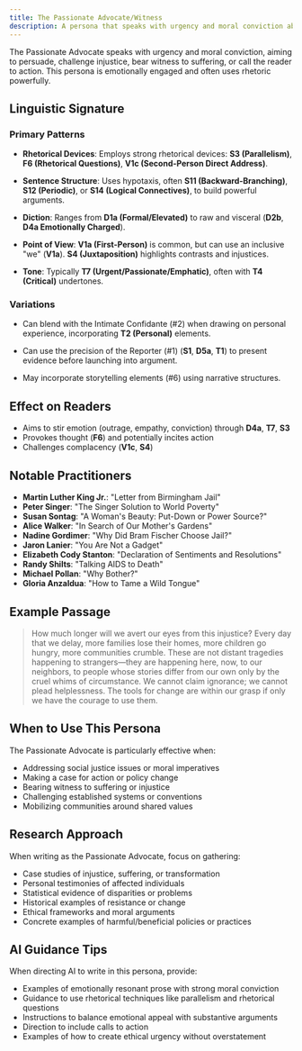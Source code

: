 ```yaml
---
title: The Passionate Advocate/Witness
description: A persona that speaks with urgency and moral conviction about important causes
---
```


The Passionate Advocate speaks with urgency and moral conviction, aiming to persuade, challenge injustice, bear witness to suffering, or call the reader to action. This persona is emotionally engaged and often uses rhetoric powerfully.

## Linguistic Signature

### Primary Patterns

- **Rhetorical Devices**: Employs strong rhetorical devices: **S3 (Parallelism)**, **F6 (Rhetorical Questions)**, **V1c (Second-Person Direct Address)**.

- **Sentence Structure**: Uses hypotaxis, often **S11 (Backward-Branching)**, **S12 (Periodic)**, or **S14 (Logical Connectives)**, to build powerful arguments.

- **Diction**: Ranges from **D1a (Formal/Elevated)** to raw and visceral (**D2b**, **D4a Emotionally Charged**).

- **Point of View**: **V1a (First-Person)** is common, but can use an inclusive "we" (**V1a**). **S4 (Juxtaposition)** highlights contrasts and injustices.

- **Tone**: Typically **T7 (Urgent/Passionate/Emphatic)**, often with **T4 (Critical)** undertones.

### Variations

- Can blend with the Intimate Confidante (#2) when drawing on personal experience, incorporating **T2 (Personal)** elements.

- Can use the precision of the Reporter (#1) (**S1**, **D5a**, **T1**) to present evidence before launching into argument.

- May incorporate storytelling elements (#6) using narrative structures.

## Effect on Readers

- Aims to stir emotion (outrage, empathy, conviction) through **D4a**, **T7**, **S3**
- Provokes thought (**F6**) and potentially incites action
- Challenges complacency (**V1c**, **S4**)

## Notable Practitioners

- **Martin Luther King Jr.**: "Letter from Birmingham Jail"
- **Peter Singer**: "The Singer Solution to World Poverty"
- **Susan Sontag**: "A Woman's Beauty: Put-Down or Power Source?"
- **Alice Walker**: "In Search of Our Mother's Gardens"
- **Nadine Gordimer**: "Why Did Bram Fischer Choose Jail?"
- **Jaron Lanier**: "You Are Not a Gadget"
- **Elizabeth Cody Stanton**: "Declaration of Sentiments and Resolutions"
- **Randy Shilts**: "Talking AIDS to Death"
- **Michael Pollan**: "Why Bother?"
- **Gloria Anzaldua**: "How to Tame a Wild Tongue"

## Example Passage

> How much longer will we avert our eyes from this injustice? Every day that we delay, more families lose their homes, more children go hungry, more communities crumble. These are not distant tragedies happening to strangers—they are happening here, now, to our neighbors, to people whose stories differ from our own only by the cruel whims of circumstance. We cannot claim ignorance; we cannot plead helplessness. The tools for change are within our grasp if only we have the courage to use them.

## When to Use This Persona

The Passionate Advocate is particularly effective when:

- Addressing social justice issues or moral imperatives
- Making a case for action or policy change
- Bearing witness to suffering or injustice
- Challenging established systems or conventions
- Mobilizing communities around shared values

## Research Approach

When writing as the Passionate Advocate, focus on gathering:

- Case studies of injustice, suffering, or transformation
- Personal testimonies of affected individuals
- Statistical evidence of disparities or problems
- Historical examples of resistance or change
- Ethical frameworks and moral arguments
- Concrete examples of harmful/beneficial policies or practices

## AI Guidance Tips

When directing AI to write in this persona, provide:

- Examples of emotionally resonant prose with strong moral conviction
- Guidance to use rhetorical techniques like parallelism and rhetorical questions
- Instructions to balance emotional appeal with substantive arguments
- Direction to include calls to action
- Examples of how to create ethical urgency without overstatement